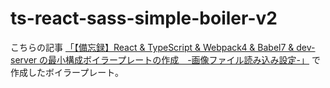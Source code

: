 # ts-react-sass-simple-boiler-v2

こちらの記事 [「【備忘録】React & TypeScript & Webpack4 & Babel7 & dev-server の最小構成ボイラープレートの作成　-画像ファイル読み込み設定-」](https://qiita.com/Kento75/items/0eec93bafc737ad8d498) で作成したボイラープレート。
